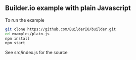 ## Builder.io example with plain Javascript

To run the example

```bash
git clone https://github.com/BuilderIO/builder.git
cd examples/plain-js
npm install
npm start
```

See src/index.js for the source
